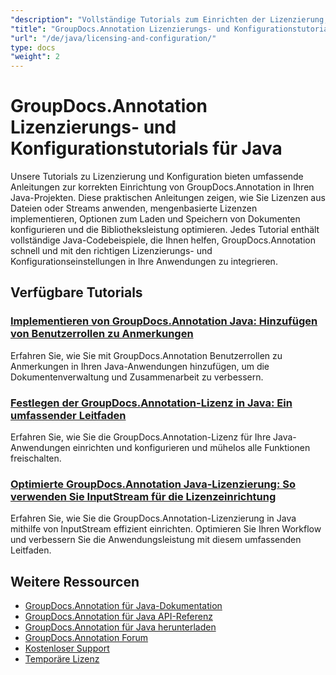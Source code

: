 ```yaml
---
"description": "Vollständige Tutorials zum Einrichten der Lizenzierung, Konfigurieren von Optionen und Verwalten von GroupDocs.Annotation in Java-Anwendungen."
"title": "GroupDocs.Annotation Lizenzierungs- und Konfigurationstutorials für Java"
"url": "/de/java/licensing-and-configuration/"
type: docs
"weight": 2
---
```


# GroupDocs.Annotation Lizenzierungs- und Konfigurationstutorials für Java

Unsere Tutorials zu Lizenzierung und Konfiguration bieten umfassende Anleitungen zur korrekten Einrichtung von GroupDocs.Annotation in Ihren Java-Projekten. Diese praktischen Anleitungen zeigen, wie Sie Lizenzen aus Dateien oder Streams anwenden, mengenbasierte Lizenzen implementieren, Optionen zum Laden und Speichern von Dokumenten konfigurieren und die Bibliotheksleistung optimieren. Jedes Tutorial enthält vollständige Java-Codebeispiele, die Ihnen helfen, GroupDocs.Annotation schnell und mit den richtigen Lizenzierungs- und Konfigurationseinstellungen in Ihre Anwendungen zu integrieren.

## Verfügbare Tutorials

### [Implementieren von GroupDocs.Annotation Java: Hinzufügen von Benutzerrollen zu Anmerkungen](./implement-groupdocs-annotation-java-user-roles/)
Erfahren Sie, wie Sie mit GroupDocs.Annotation Benutzerrollen zu Anmerkungen in Ihren Java-Anwendungen hinzufügen, um die Dokumentenverwaltung und Zusammenarbeit zu verbessern.

### [Festlegen der GroupDocs.Annotation-Lizenz in Java: Ein umfassender Leitfaden](./groupdocs-annotation-license-java-setup/)
Erfahren Sie, wie Sie die GroupDocs.Annotation-Lizenz für Ihre Java-Anwendungen einrichten und konfigurieren und mühelos alle Funktionen freischalten.

### [Optimierte GroupDocs.Annotation Java-Lizenzierung: So verwenden Sie InputStream für die Lizenzeinrichtung](./groupdocs-annotation-java-inputstream-license-setup/)
Erfahren Sie, wie Sie die GroupDocs.Annotation-Lizenzierung in Java mithilfe von InputStream effizient einrichten. Optimieren Sie Ihren Workflow und verbessern Sie die Anwendungsleistung mit diesem umfassenden Leitfaden.

## Weitere Ressourcen

- [GroupDocs.Annotation für Java-Dokumentation](https://docs.groupdocs.com/annotation/java/)
- [GroupDocs.Annotation für Java API-Referenz](https://reference.groupdocs.com/annotation/java/)
- [GroupDocs.Annotation für Java herunterladen](https://releases.groupdocs.com/annotation/java/)
- [GroupDocs.Annotation Forum](https://forum.groupdocs.com/c/annotation)
- [Kostenloser Support](https://forum.groupdocs.com/)
- [Temporäre Lizenz](https://purchase.groupdocs.com/temporary-license/)